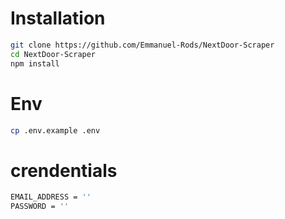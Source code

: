 # Installation 
```bash
git clone https://github.com/Emmanuel-Rods/NextDoor-Scraper
cd NextDoor-Scraper
npm install
```

# Env
```bash
cp .env.example .env
```

# crendentials
```bash
EMAIL_ADDRESS = '' 
PASSWORD = ''
```
